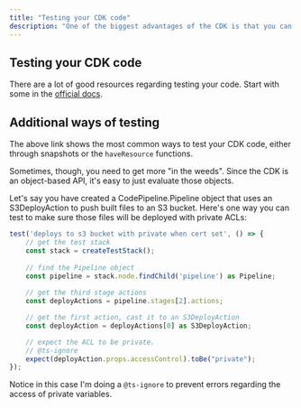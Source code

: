 ```yaml
---
title: "Testing your CDK code"
description: "One of the biggest advantages of the CDK is that you can unit test your IaC. Learn details on how to here."
---
```


## Testing your CDK code

There are a lot of good resources regarding testing your code. Start with some in the [official docs](https://docs.aws.amazon.com/cdk/latest/guide/testing.html).



## Additional ways of testing

The above link shows the most common ways to test your CDK code, either through snapshots or the `haveResource` functions.

Sometimes, though, you need to get more "in the weeds". Since the CDK is an object-based API, it's easy to just evaluate those objects.

Let's say you have created a CodePipeline.Pipeline object that uses an S3DeployAction to push built files to an S3 bucket. Here's one way you can test to make sure those files will be deployed with private ACLs:

```typescript
test('deploys to s3 bucket with private when cert set', () => {
    // get the test stack
    const stack = createTestStack();
    
    // find the Pipeline object
    const pipeline = stack.node.findChild('pipeline') as Pipeline;
    
    // get the third stage actions
    const deployActions = pipeline.stages[2].actions;

    // get the first action, cast it to an S3DeployAction
    const deployAction = deployActions[0] as S3DeployAction;

    // expect the ACL to be private.
    // @ts-ignore
    expect(deployAction.props.accessControl).toBe("private");
});
```

Notice in this case I'm doing a `@ts-ignore` to prevent errors regarding the access of private variables.
